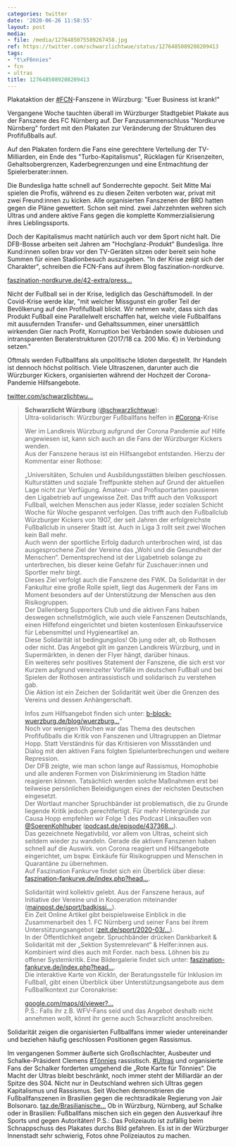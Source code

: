 ```yaml
---
categories: twitter
date: '2020-06-26 11:58:55'
layout: post
media:
- file: /media/1276485075589267458.jpg
ref: https://twitter.com/schwarzlichtwue/status/1276485089208209413
tags:
- "t\xF6nnies"
- fcn
- ultras
title: 1276485089208209413
---
```

Plakataktion der [#FCN](/t/fcn)-Fanszene in Würzburg: "Euer Business ist krank!"



Vergangene Woche tauchten überall im Würzburger Stadtgebiet Plakate aus der Fanszene des FC Nürnberg auf. 
Der Fanzusammenschluss "Nordkurve Nürnberg" fordert mit den Plakaten zur Veränderung der Strukturen des Profifußballs auf.



Auf den Plakaten fordern die Fans eine gerechtere Verteilung der TV-Milliarden, ein Ende des "Turbo-Kapitalismus", Rücklagen für Krisenzeiten,
Gehaltsobergrenzen, Kaderbegrenzungen und eine Entmachtung der Spielerberater:innen.



Die Bundesliga hatte schnell auf Sonderrechte gepocht. Seit Mitte Mai spielen die Profis, während es zu diesen Zeiten verboten war, privat mit zwei Freund:innen zu kicken.
Alle organisierten Fanszenen der BRD hatten gegen die Pläne gewettert. Schon seit mind. zwei Jahrzehnten wehren sich Ultras und andere aktive Fans gegen die komplette Kommerzialisierung ihres Lieblingssports.



Doch der Kapitalismus macht natürlich auch vor dem Sport nicht halt.
Die DFB-Bosse arbeiten seit Jahren am "Hochglanz-Produkt" Bundesliga. Ihre Kund:innen sollen brav vor den TV-Geräten sitzen oder bereit sein hohe Summen für einen Stadionbesuch auszugeben.
"In der Krise zeigt sich der Charakter", schreiben die FCN-Fans auf ihrem Blog faszination-nordkurve.



[faszination-nordkurve.de/42-extra/press…](http://faszination-nordkurve.de/42-extra/presseschau/1988-in-der-krise-beweist-sich-der-charakter)



Nicht der Fußball sei in der Krise, lediglich das Geschäftsmodell.
In der Covid-Krise werde klar, "mit welcher Missgunst ein großer Teil der Bevölkerung auf den Profifußball blickt. Wir nehmen wahr, dass sich das Produkt Fußball eine Parallelwelt erschaffen hat, welche viele Fußballfans mit ausufernden Transfer- und Gehaltssummen, einer unersättlich wirkenden Gier nach Profit, Korruption bei Verbänden sowie dubiosen und intransparenten Beraterstrukturen (2017/18 ca. 200 Mio. €) in Verbindung setzen."



Oftmals werden Fußballfans als unpolitische Idioten dargestellt.
Ihr Handeln ist dennoch höchst politisch. Viele Ultraszenen, darunter auch die Würzburger Kickers, organisierten während der Hochzeit der Corona-Pandemie Hilfsangebote.

[twitter.com/schwarzlichtwu…](https://twitter.com/schwarzlichtwue/status/1245802669547171840?s=19)
> <b>Schwarzlicht Würzburg</b> ([@schwarzlichtwue](https://twitter.com/schwarzlichtwue)):  
>Ultra-solidarisch: Würzburger Fußballfans helfen in [#Corona](/t/corona)-Krise  
>  
>  
>  
>Wer im Landkreis Würzburg aufgrund der Corona Pandemie auf Hilfe angewiesen ist, kann sich auch an die Fans der Würzburger Kickers wenden.   
>Aus der Fanszene heraus ist ein Hilfsangebot entstanden. Hierzu der Kommentar einer Rothose:  
>  
>  
>  
>„Universitäten, Schulen und Ausbildungsstätten bleiben geschlossen.  
>Kulturstätten und soziale Treffpunkte stehen auf Grund der aktuellen Lage nicht zur Verfügung. Amateur- und Profisportarten pausieren den Ligabetrieb auf ungewisse Zeit. Das trifft auch den Volkssport Fußball, welchen Menschen aus jeder Klasse, jeder sozialen Schicht   
> Woche für Woche gespannt verfolgen. Das trifft auch den Fußballclub Würzburger Kickers von 1907, der seit Jahren der erfolgreichste Fußballclub in unserer Stadt ist. Auch in Liga 3 rollt seit zwei Wochen kein Ball mehr.  
>Auch wenn der sportliche Erfolg dadurch unterbrochen wird, ist das ausgesprochene Ziel der Vereine das „Wohl und die Gesundheit der Menschen“. Dementsprechend ist der Ligabetrieb solange zu unterbrechen, bis dieser keine Gefahr für Zuschauer:innen und Sportler mehr birgt.  
>Dieses Ziel verfolgt auch die Fanszene des FWK. Da Solidarität in der Fankultur eine große Rolle spielt, liegt das Augenmerk der Fans im Moment besonders auf der Unterstützung der Menschen aus den Risikogruppen.  
>Der Dallenberg Supporters Club und die aktiven Fans haben deswegen schnellstmöglich, wie auch viele Fanszenen Deutschlands, einen Hilfefond eingerichtet und bieten kostenlosen Einkaufsservice für Lebensmittel und Hygieneartikel an.  
>Diese Solidarität ist bedingungslos! Ob jung oder alt, ob Rothosen oder nicht. Das Angebot gilt im ganzen Landkreis Würzburg, und in Supermärkten, in denen der Flyer hängt, darüber hinaus.  
>Ein weiteres sehr positives Statement der Fanszene, die sich erst vor Kurzem aufgrund vereinzelter Vorfälle im deutschen Fußball und bei Spielen der Rothosen antirassistisch und solidarisch zu verstehen gab.  
>Die Aktion ist ein Zeichen der Solidarität weit über die Grenzen des Vereins und dessen Anhängerschaft.  
>  
>  
>  
>Infos zum Hilfsangebot finden sich unter: [b-block-wuerzburg.de/blog/wuerzburg…](https://b-block-wuerzburg.de/blog/wuerzburg-haelt-zusammen/)“  
>Noch vor wenigen Wochen war das Thema des deutschen Profifußballs die Kritik von Fanszenen und Ultragruppen an Dietmar Hopp. Statt Verständnis für das Kritisieren von Missständen und Dialog mit den aktiven Fans folgten Spielunterbrechungen und weitere Repression.  
>Der DFB zeigte, wie man schon lange auf Rassismus, Homophobie und alle anderen Formen von Diskriminierung im Stadion hätte reagieren können. Tatsächlich werden solche Maßnahmen erst bei teilweise persönlichen Beleidigungen eines der reichsten Deutschen eingesetzt.  
>Der Wortlaut mancher Spruchbänder ist problematisch, die zu Grunde liegende Kritik jedoch gerechtfertigt. Für mehr Hintergründe zur Causa Hopp empfehlen wir Folge 1 des Podcast Linksaußen von [@SoerenKohlhuber](https://twitter.com/SoerenKohlhuber) ([podcast.de/episode/437368…](https://www.podcast.de/episode/437368347/Episode%2B%25231%2BHopp%252C%2BHopp%252C%2BHopp%2Bim%2BSchweinsgalopp%2Bdurch%2Bdie%2Berste%2BFolge%2Bvom%2B06.03.2020/)).  
>Das gezeichnete Negativbild, vor allem von Ultras, scheint sich seitdem wieder zu wandeln. Gerade die aktiven Fanszenen haben schnell auf die Auswirk. von Corona reagiert und Hilfsangebote eingerichtet, um bspw. Einkäufe für Risikogruppen und Menschen in Quarantäne zu übernehmen.  
>Auf Faszination Fankurve findet sich ein Überblick über diese: [faszination-fankurve.de/index.php?head…](https://www.faszination-fankurve.de/index.php?head=Hilfsangebote-von-Fan-amp-Ultraszenen-im-Ueberblick&folder=sites&site=news_detail&news_id=21590).  
>  
>Solidarität wird kollektiv gelebt. Aus der Fanszene heraus, auf Initiative der Vereine und in Kooperation miteinander ([mainpost.de/sport/badkissi…](https://www.mainpost.de/sport/badkissingen/badkissingenif/sport/exklusiv/ein-grandioses-bad-kissinger-teamwork;art513511,10427947)).  
>Ein Zeit Online Artikel gibt beispielsweise Einblick in die Zusammenarbeit des 1. FC Nürnberg und seiner Fans bei ihrem Unterstützungsangebot ([zeit.de/sport/2020-03/…](https://www.zeit.de/sport/2020-03/nuernberg-einkaufshelfer-corona-fussball)).  
>In der Öffentlichkeit angebr. Spruchbänder drücken Dankbarkeit &amp; Solidarität mit der „Sektion Systemrelevant“ &amp; Helfer:innen aus. Kombiniert wird dies auch mit Forder. nach bess. Löhnen bis zu offener Systemkritik. Eine Bildergalerie findet sich unter: [faszination-fankurve.de/index.php?head…](https://www.faszination-fankurve.de/index.php?head=Ultragruppen-mit-Spruchbaendern-an-Krankenhaeusern&folder=sites&site=news_detail&news_id=21600).  
>Die interaktive Karte von KickIn, der Beratungsstelle für Inklusion im Fußball, gibt einen Überblick über Unterstützungsangebote aus dem Fußballkontext zur Coronakrise:  
>  
>[google.com/maps/d/viewer?…](https://www.google.com/maps/d/viewer?mid=13o_eiaI5lmWkbrqVw5Budf3JNB0Cycso&ll=50.8567710051613%2C10.827907449999998&z=5)  
>P.S.: Falls ihr z.B. WFV-Fans seid und das Angebot deshalb nicht annehmen wollt, könnt ihr gerne auch Schwarzlicht anschreiben.  


Solidarität zeigen die organisierten Fußballfans immer wieder untereinander und beziehen häufig geschlossen Positionen gegen Rassismus. 



Im vergangenen Sommer äußerte sich Großschlachter, Ausbeuter und Schalke-Präsident Clemens [#Tönnies](/t/tönnies) rassistisch.
[#Ultras](/t/ultras) und organisierte Fans der Schalker forderten umgehend die „Rote Karte für Tönnies“. Die Macht der Ultras bleibt beschränkt, noch immer steht der Milliardär an der Spitze des S04.
Nicht nur in Deutschland wehren sich Ultras gegen Kapitalismus und Rassismus. Seit Wochen demonstrieren die Fußballfanszenen in Brasilien gegen die rechtsradikale Regierung von Jair Bolsonaro. [taz.de/Brasilianische…](https://taz.de/Brasilianische-Fans-im-Widerstand/!5686498/)
Ob in Würzburg, Nürnberg, auf Schalke oder in Brasilien: Fußballfans mischen sich ein gegen den Ausverkauf ihre Sports und gegen Autoritäten!
P.S.: Das Polizeiauto ist zufällig beim Schnappschuss des Plakates durchs Bild gefahren. Es ist in der Würzburger Innenstadt sehr schwierig, Fotos ohne Polizeiautos zu machen.